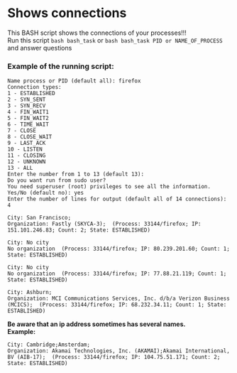 # Shows connections
This BASH script shows the connections of your processes!!!  
Run this script ```bash bash_task``` or ```bash bash_task PID or NAME_OF_PROCESS``` and answer questions

### Example of the running script:
````
Name process or PID (default all): firefox
Connection types:
1 - ESTABLISHED
2 - SYN_SENT
3 - SYN_RECV
4 - FIN_WAIT1
5 - FIN_WAIT2
6 - TIME_WAIT
7 - CLOSE
8 - CLOSE_WAIT
9 - LAST_ACK
10 - LISTEN
11 - CLOSING
12 - UNKNOWN
13 - ALL
Enter the number from 1 to 13 (default 13): 
Do you want run from sudo user?
You need superuser (root) privileges to see all the information.
Yes/No (default no): yes
Enter the number of lines for output (default all of 14 connections): 4

City: San Francisco;
Organization: Fastly (SKYCA-3);  (Process: 33144/firefox; IP: 151.101.246.83; Count: 2; State: ESTABLISHED)

City: No city
No organization  (Process: 33144/firefox; IP: 80.239.201.60; Count: 1; State: ESTABLISHED)

City: No city
No organization  (Process: 33144/firefox; IP: 77.88.21.119; Count: 1; State: ESTABLISHED)

City: Ashburn;
Organization: MCI Communications Services, Inc. d/b/a Verizon Business (MCICS);  (Process: 33144/firefox; IP: 68.232.34.11; Count: 1; State: ESTABLISHED)
````
**Be aware that an ip address sometimes has several names.**  
**Example:**  
```
City: Cambridge;Amsterdam;
Organization: Akamai Technologies, Inc. (AKAMAI);Akamai International, BV (AIB-17);  (Process: 33144/firefox; IP: 104.75.51.171; Count: 2; State: ESTABLISHED)
```